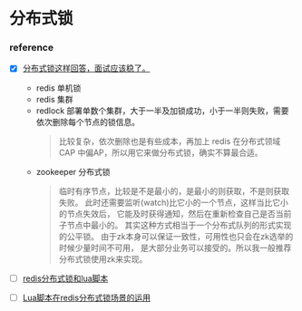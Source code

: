 # 分布式锁

### reference
- [X] [分布式锁这样回答，面试应该稳了。](https://zhuanlan.zhihu.com/p/357049487)
    - redis 单机锁
    - redis 集群
    - redlock 部署单数个集群，大于一半及加锁成功，小于一半则失败，需要依次删除每个节点的锁信息。
      > 比较复杂，依次删除也是有些成本，再加上 redis 在分布式领域CAP 中偏AP，所以用它来做分布式锁，确实不算最合适。
    - zookeeper 分布式锁
      > 临时有序节点，比较是不是最小的，是最小的则获取，不是则获取失败。
      此时还需要监听(watch)比它小的一个节点，这样当比它小的节点失效后，
      它能及时获得通知，然后在重新检查自己是否当前子节点中最小的。
      其实这种方式相当于一个分布式队列的形式实现的公平锁。
      由于zk本身可以保证一致性，可用性也只会在zk选举的时候少量时间不可用，
      是大部分业务可以接受的。所以我一般推荐分布式锁使用zk来实现。
- [ ] [redis分布式锁和lua脚本](https://www.cnblogs.com/number7/p/8320259.html)
- [ ] [Lua脚本在redis分布式锁场景的运用](https://www.cnblogs.com/demingblog/p/9542124.html)


